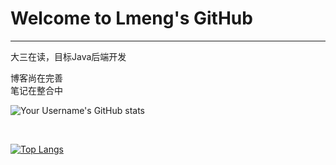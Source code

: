 # Welcome to Lmeng's GitHub
---
大三在读，目标Java后端开发


博客尚在完善
<br>
笔记在整合中
<br>


![Your Username's GitHub stats](https://github-readme-stats.vercel.app/api?username=l19556632521&show_icons=true&theme=radical)

<br>

[![Top Langs](https://github-readme-stats.vercel.app/api/top-langs/?username=l19556632521)](https://github.com/l19556632521/github-readme-stats)

<br>



